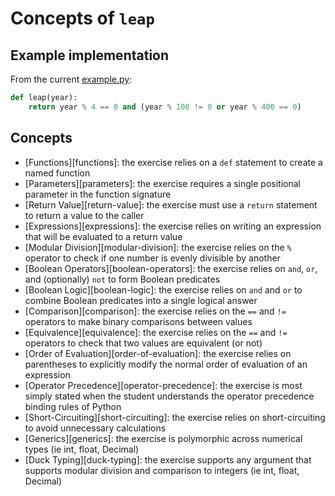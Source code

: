 # Concepts of `leap`

## Example implementation

From the current [example.py](https://github.com/exercism/python/blob/master/exercises/leap/example.py):

```python
def leap(year):
    return year % 4 == 0 and (year % 100 != 0 or year % 400 == 0)
```

## Concepts

- [Functions][functions]: the exercise relies on a `def` statement to create a named function
- [Parameters][parameters]: the exercise requires a single positional parameter in the function signature
- [Return Value][return-value]: the exercise must use a `return` statement to return a value to the caller
- [Expressions][expressions]: the exercise relies on writing an expression that will be evaluated to a return value
- [Modular Division][modular-division]: the exercise relies on the `%` operator to check if one number is evenly divisible by another
- [Boolean Operators][boolean-operators]: the exercise relies on `and`, `or`, and (optionally) `not` to form Boolean predicates
- [Boolean Logic][boolean-logic]: the exercise relies on `and` and `or` to combine Boolean predicates into a single logical answer
- [Comparison][comparison]: the exercise relies on the `==` and `!=` operators to make binary comparisons between values
- [Equivalence][equivalence]: the exercise relies on the `==` and `!=` operators to check that two values are equivalent (or not)
- [Order of Evaluation][order-of-evaluation]: the exercise relies on parentheses to explicitly modify the normal order of evaluation of an expression
- [Operator Precedence][operator-precedence]: the exercise is most simply stated when the student understands the operator precedence binding rules of Python
- [Short-Circuiting][short-circuiting]: the exercise relies on short-circuiting to avoid unnecessary calculations
- [Generics][generics]: the exercise is polymorphic across numerical types (ie int, float, Decimal)
- [Duck Typing][duck-typing]: the exercise supports any argument that supports modular division and comparison to integers (ie int, float, Decimal)
